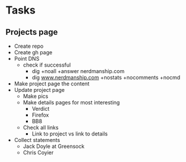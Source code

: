 # Tasks
## Projects page

* Create repo
* Create gh page
* Point DNS
  * check if successful
    * dig +noall +answer nerdmanship.com
    * dig www.nerdmanship.com +nostats +nocomments +nocmd
* Make project page the content
* Update project page
  * Make pics
  * Make details pages for most interesting
    * Verdict
    * Firefox
    * BB8
  * Check all links
    * Link to project vs link to details
* Collect statements
  * Jack Doyle at Greensock
  * Chris Coyier